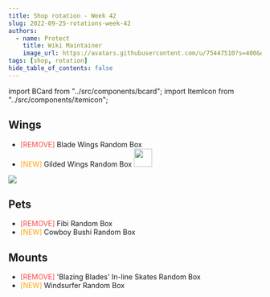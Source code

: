 ```yaml
---
title: Shop rotation - Week 42
slug: 2022-09-25-rotations-week-42
authors:
  - name: Protect
    title: Wiki Maintainer
    image_url: https://avatars.githubusercontent.com/u/75447510?s=400&u=6611d243cb33099270ad8c0cb66a5e659009bd08&v=4
tags: [shop, rotation]
hide_table_of_contents: false
---
```


import BCard from "../src/components/bcard";
import ItemIcon from "../src/components/itemicon";

## Wings
- <font color="#fd4949">[REMOVE]</font> Blade Wings Random Box <ItemIcon iconId="4324" width="25px"/> 
- <font color="orange">[NEW]</font> Gilded Wings Random Box <img src="https://i.imgur.com/F0RHf0O.png" width="36"/>

![](https://i.imgur.com/TB3QJfN.png)

## Pets
- <font color="#fd4949">[REMOVE]</font> Fibi Random Box <ItemIcon iconId="2564" width="25px"/>
- <font color="orange">[NEW]</font>  Cowboy Bushi Random Box <ItemIcon iconId="2648" width="25px"/>

## Mounts
- <font color="#fd4949">[REMOVE]</font> 'Blazing Blades' In-line Skates Random Box <ItemIcon iconId="1504" width="25px"/>
- <font color="orange">[NEW]</font> Windsurfer Random Box <ItemIcon iconId="2619" width="25px"/>